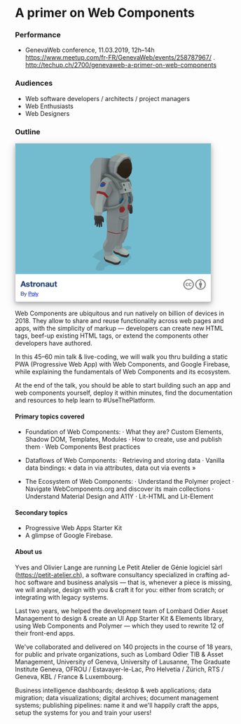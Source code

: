 # A primer on Web Components


### Performance

* GenevaWeb conference, 11.03.2019, 12h–14h  
  https://www.meetup.com/fr-FR/GenevaWeb/events/258787967/ . 
  http://techup.ch/2700/genevaweb-a-primer-on-web-components

### Audiences

* Web software developers / architects / project managers
* Web Enthusiasts
* Web Designers

### Outline

<a href="http://model-viewer.glitch.me"><img height="360" title="Astronaut by Poly · Example of using a ‹model-viewer› web component" src="images/model-viewer-astronaut.png" style="border: 1px solid #cecece; box-shadow: 0 4px 8px 0 rgba(0, 0, 0, 0.2), 0 6px 20px 0 rgba(0, 0, 0, 0.19)"></a>

Web Components are ubiquitous and run natively on billion of devices in 2018. They allow to share and reuse functionality across web pages and apps, with the simplicity of markup — developers can create new HTML tags, beef-up existing HTML tags, or extend the components other developers have authored.

In this 45–60 min talk & live-coding, we will walk you thru building a static PWA (Progressive Web App) with Web Components, and Google Firebase, while explaining the fundamentals of Web Components and its ecosystem.

At the end of the talk, you should be able to start building such an app and web components yourself, deploy it within minutes, find the documentation and resources to help learn to #UseThePlatform.

#### Primary topics covered

* Foundation of Web Components:
· What they are? Custom Elements, Shadow DOM, Templates, Modules
· How to create, use and publish them
· Web Components Best practices

* Dataflows of Web Components:
· Retrieving and storing data
· Vanilla data bindings: « data in via attributes, data out via events »

* The Ecosystem of Web Components:
· Understand the Polymer project
· Navigate WebComponents.org and discover its main collections
· Understand Material Design and A11Y
· Lit-HTML and Lit-Element

#### Secondary topics

* Progressive Web Apps Starter Kit
* A glimpse of Google Firebase.

#### About us

Yves and Olivier Lange are running Le Petit Atelier de Génie logiciel sàrl (https://petit-atelier.ch), a software consultancy specialized in crafting ad-hoc software and business analysis — that is, whenever a piece is missing, we will analyse, design with you & craft it for you: either from scratch; or integrating with legacy systems.

Last two years, we helped the development team of Lombard Odier Asset Management to design & create an UI App Starter Kit & Elements library, using Web Components and Polymer — which they used to rewrite 12 of their front-end apps.

We've collaborated and delivered on 140 projects in the course of 18 years, for public and private organizations, such as Lombard Odier TIB & Asset Management, University of Geneva, University of Lausanne, The Graduate Institute Geneva, OFROU / Estavayer-le-Lac, Pro Helvetia / Zürich, RTS / Geneva, KBL / France & Luxembourg.

Business intelligence dashboards; desktop & web applications; data migration; data visualizations; digital archives; document management systems; publishing pipelines: name it and we'll happily craft the apps, setup the systems for you and train your users!
